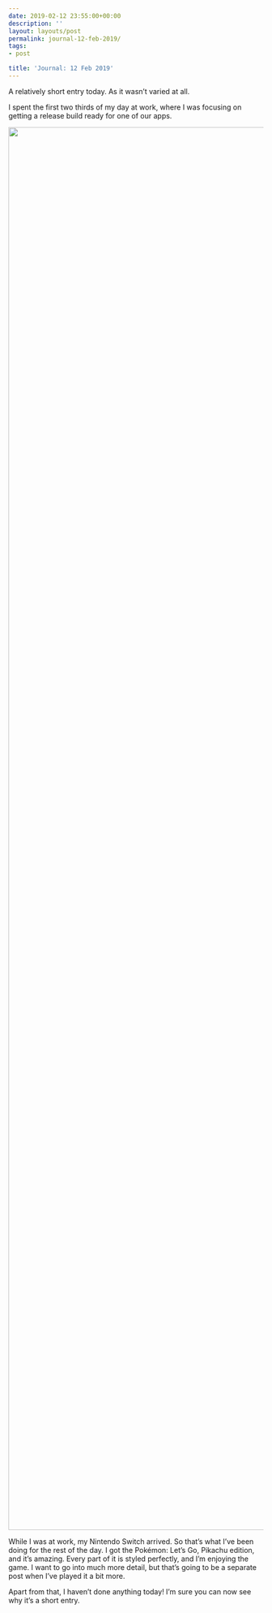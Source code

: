 ```yaml
---
date: 2019-02-12 23:55:00+00:00
description: ''
layout: layouts/post
permalink: journal-12-feb-2019/
tags:
- post

title: 'Journal: 12 Feb 2019'
---
```


<p>A relatively short entry today. As it wasn&#8217;t varied at all.</p>
<p>I spent the first two thirds of my day at work, where I was focusing on getting a release build ready for one of our apps.</p>
<p><img loading="lazy" class="alignnone size-full wp-image-6835" src="https://chrishannah.me/images/2019/02/FDF6A579-4DE9-4B28-B125-51D531A8F5C8-1.jpeg" width="3747" height="2765" srcset="https://chrishannah.me/images/2019/02/FDF6A579-4DE9-4B28-B125-51D531A8F5C8-1.jpeg 3747w, https://chrishannah.me/images/2019/02/FDF6A579-4DE9-4B28-B125-51D531A8F5C8-1-300x221.jpeg 300w, https://chrishannah.me/images/2019/02/FDF6A579-4DE9-4B28-B125-51D531A8F5C8-1-768x567.jpeg 768w" sizes="(max-width: 3747px) 100vw, 3747px" /></p>
<p>While I was at work, my Nintendo Switch arrived. So that&#8217;s what I&#8217;ve been doing for the rest of the day. I got the Pokémon: Let’s Go, Pikachu edition, and it&#8217;s amazing. Every part of it is styled perfectly, and I&#8217;m enjoying the game. I want to go into much more detail, but that&#8217;s going to be a separate post when I&#8217;ve played it a bit more.</p>
<p>Apart from that, I haven&#8217;t done anything today! I&#8217;m sure you can now see why it&#8217;s a short entry.</p>
